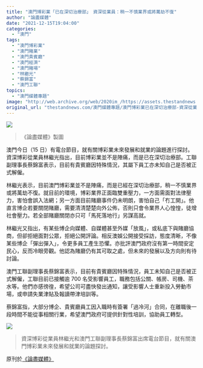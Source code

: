 ```yaml
---
title: "澳門博彩業「已在深切治療部」　資深從業員：稍一不慎業界或將萬劫不復"
author: "論盡媒體"
date: "2021-12-15T19:04:00"
categories:
  - "澳門"
tags:
  - "澳門博彩業"
  - "澳門賭業"
  - "澳門貴賓廳"
  - "澳門經濟"
  - "澳門賭場"
  - "林繼光"
  - "蔡錦富"
  - "澳門工聯"
topics:
  - "澳門媒體專題"
image: "http://web.archive.org/web/2020im_/https://assets.thestandnews.com/media/photos/5345324202311243242154132003.jpg"
original_url: "thestandnews.com/澳門媒體專題/澳門博彩業已在深切治療部-資深從業員稍一不慎業界或將萬劫不復"
---
```

![](http://web.archive.org/web/2020im_/https://assets.thestandnews.com/media/photos/5345324202311243242154132003.jpg)
> 《論盡媒體》製圖

澳門今日（15 日）有電台節目，就有關博彩業未來發展和就業的論題進行探討。資深博彩從業員林繼光指出，目前博彩業並不是陣痛，而是已在深切治療部。工聯副理事長蔡錦富表示，目前有貴賓廳因特殊情況，其屬下員工亦未知自己是否被正式解僱。

林繼光表示，目前澳門博彩業並不是陣痛，而是已經在深切治療部，稍一不慎業界或將萬劫不復。就目前的環境，博彩業界正面臨雙重壓力，一方面需面對法律壓力，害怕會誤入法網；另一方面目前賭廳事件仍未明朗，害怕自己「冇工開」。他直言博企若要關閉賭廳，需要清清楚楚向外公佈，否則只會令業界人心惶惶，徒增社會壓力。若全部賭廳關閉亦只可「馬死落地行」另謀高就。

林繼光又指出，有某些博企向媒體、自媒體甚至外媒「放風」，或私底下與賭廳協商，但卻拒絕面對公眾，拒絕公開評論。相反澳娛公開接受採訪，態度清晰，不像某些博企「彈出彈入」，令更多員工產生恐懼。亦批評澳門政府沒有第一時間安定民心，反而冷眼旁觀。他認為賭廳仍有其可取之處，但未來的發展以及方向則有待討論。

澳門工聯副理事長蔡錦富表示，目前有貴賓廳因特殊情況，員工未知自己是否被正式解僱，工聯目前已接觸逾 700 名受影響員工，職務包括公關、帳房、司機、茶水等。他們亦感徬徨，希望公司可盡快發出通知，讓受影響人士重新投入勞動市場，或申請失業津貼及報讀帶津培訓等。

蔡錦富指，大部分博企、貴賓廳員工因入職時有簽署「過冷河」合同，在離職後一段時間不能從事相關行業，希望澳門政府可提供針對性培訓，協助員工轉型。

![](http://web.archive.org/web/2020im_/https://assets.thestandnews.com/media/photos/112153425234534134523400512.jpg)
> 資深博彩從業員林繼光和澳門工聯副理事長蔡錦富出席電台節目，就有關澳門博彩業未來發展和就業的論題探討。

原刊於[《論盡媒體》](http://web.archive.org/web/20211215114027/https://aamacau.com/2021/12/15/%E5%8D%9A%E5%BD%A9%E6%A5%AD%E5%B7%B2%E5%9C%A8%E6%B7%B1%E5%88%87%E6%B2%BB%E7%99%82%E9%83%A8-%E6%9E%97%E7%B9%BC%E5%85%89%EF%BC%9A%E7%A8%8D%E4%B8%80%E4%B8%8D%E6%85%8E%E6%A5%AD%E7%95%8C%E6%88%96%E5%B0%87/)